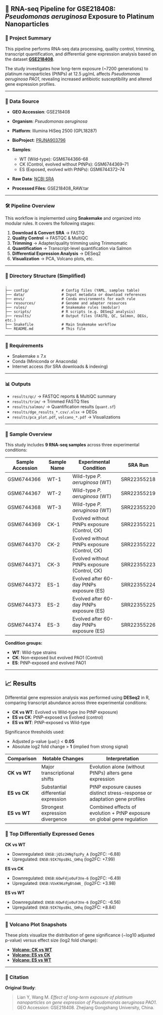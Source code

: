 ## 🧬 RNA-seq Pipeline for GSE218408: *Pseudomonas aeruginosa* Exposure to Platinum Nanoparticles

### 📌 Project Summary

This pipeline performs RNA-seq data processing, quality control, trimming, transcript quantification, and differential gene expression analysis based on the dataset **[GSE218408](https://www.ncbi.nlm.nih.gov/geo/query/acc.cgi?acc=GSE218408)**.

The study investigates how long-term exposure (\~7200 generations) to platinum nanoparticles (PtNPs) at 12.5 μg/mL affects *Pseudomonas aeruginosa PAO1*, revealing increased antibiotic susceptibility and altered gene expression profiles.

---

### 🧾 Data Source

* **GEO Accession**: GSE218408
* **Organism**: *Pseudomonas aeruginosa*
* **Platform**: Illumina HiSeq 2500 (GPL18287)
* **BioProject**: [PRJNA903796](https://www.ncbi.nlm.nih.gov/bioproject/PRJNA903796)
* **Samples**:

  * WT (Wild-type): GSM6744366–68
  * CK (Control, evolved without PtNPs): GSM6744369–71
  * ES (Exposed, evolved with PtNPs): GSM6744372–74
* **Raw Data**: [NCBI SRA](https://www.ncbi.nlm.nih.gov/sra)
* **Processed Files**: GSE218408\_RAW\.tar

---

### 🛠 Pipeline Overview

This workflow is implemented using **Snakemake** and organized into modular rules. It covers the following stages:

1. **Download & Convert SRA** → FASTQ
2. **Quality Control** → FASTQC & MultiQC
3. **Trimming** → Adapter/quality trimming using Trimmomatic
4. **Quantification** → Transcript-level quantification via Salmon
5. **Differential Expression Analysis** → DESeq2
6. **Visualization** → PCA, Volcano plots, etc.

---

### 📁 Directory Structure (Simplified)

```
.
├── config/               # Config files (YAML, samples table)
├── data/                 # Input metadata or download references
├── envs/                 # Conda environments for each rule
├── resources/            # Genome and adapter resources
├── rules/                # Snakemake rules (modular)
├── scripts/              # R scripts (e.g. DESeq2 analysis)
├── results/              # Output files (FASTQ, QC, Salmon, DEGs, etc.)
├── Snakefile             # Main Snakemake workflow
└── README.md             # This file
```

---

### 🔧 Requirements

* Snakemake ≥ 7.x
* Conda (Miniconda or Anaconda)
* Internet access (for SRA downloads & indexing)

---

### 📊 Outputs

* `results/qc/` → FASTQC reports & MultiQC summary
* `results/trim/` → Trimmed FASTQ files
* `results/salmon/` → Quantification results (`quant.sf`)
* `results/dge_results_*.csv/.xlsx` → DEGs
* `results/pca_plot.pdf`, `volcano_*.pdf` → Visualizations

---

### 🧬 Sample Overview

This study includes **9 RNA-seq samples** across three experimental conditions:

| Sample Accession | Sample Name | Experimental Condition                       | SRA Run     |
| ---------------- | ----------- | -------------------------------------------- | ----------- |
| GSM6744366       | WT-1        | Wild-type *P. aeruginosa* (WT)               | SRR22355218 |
| GSM6744367       | WT-2        | Wild-type *P. aeruginosa* (WT)               | SRR22355219 |
| GSM6744368       | WT-3        | Wild-type *P. aeruginosa* (WT)               | SRR22355220 |
| GSM6744369       | CK-1        | Evolved without PtNPs exposure (Control, CK) | SRR22355221 |
| GSM6744370       | CK-2        | Evolved without PtNPs exposure (Control, CK) | SRR22355222 |
| GSM6744371       | CK-3        | Evolved without PtNPs exposure (Control, CK) | SRR22355223 |
| GSM6744372       | ES-1        | Evolved after 60-day PtNPs exposure (ES)     | SRR22355224 |
| GSM6744373       | ES-2        | Evolved after 60-day PtNPs exposure (ES)     | SRR22355225 |
| GSM6744374       | ES-3        | Evolved after 60-day PtNPs exposure (ES)     | SRR22355226 |

**Condition groups:**

* **WT**: Wild-type strains
* **CK**: Non-exposed but evolved PAO1 (Control)
* **ES**: PtNP-exposed and evolved PAO1

---

## 📈 Results

Differential gene expression analysis was performed using **DESeq2** in R, comparing transcript abundance across three experimental conditions:

* **CK vs WT**: Evolved vs Wild-type (no PtNP exposure)
* **ES vs CK**: PtNP-exposed vs Evolved (control)
* **ES vs WT**: PtNP-exposed vs Wild-type

Significance thresholds used:

* Adjusted p-value (`padj`) < **0.05**
* Absolute log2 fold change > **1** (implied from strong signal)

| Comparison   | Notable Changes                     | Interpretation                                                            |
| ------------ | ----------------------------------- | ------------------------------------------------------------------------- |
| **CK vs WT** | Major transcriptional shifts        | Evolution alone (without PtNPs) alters gene expression                    |
| **ES vs CK** | Substantial differential expression | PtNP exposure causes distinct stress-response or adaptation gene profiles |
| **ES vs WT** | Strongest expression divergence     | Combined effects of evolution + PtNP exposure on global gene regulation   |

### 🧬 Top Differentially Expressed Genes

**CK vs WT**

* Downregulated: `ENSB:jQ5z2HNgTqzPy_A` (log2FC: –6.88)
* Upregulated: `ENSB:9IK76psBkL_GHhq` (log2FC: +7.99)

**ES vs CK**

* Downregulated: `ENSB:6OwFdjo0uF3Ve-6` (log2FC: –6.49)
* Upregulated: `ENSB:VUxK96zPgBtdmN_` (log2FC: +3.98)

**ES vs WT**

* Downregulated: `ENSB:6OwFdjo0uF3Ve-6` (log2FC: –6.56)
* Upregulated: `ENSB:9IK76psBkL_GHhq` (log2FC: +8.84)

---

### 🌋 Volcano Plot Snapshots

These plots visualize the distribution of gene significance (−log10 adjusted p-value) versus effect size (log2 fold change):

* **[Volcano: CK vs WT](./results/volcano_CK_vs_WT.pdf)**
* **[Volcano: ES vs CK](./results/volcano_ES_vs_CK.pdf)**
* **[Volcano: ES vs WT](./results/volcano_ES_vs_WT.pdf)**

---

### 📄 Citation

**Original Study**:

> Lian Y, Wang M. *Effect of long-term exposure of platinum nanoparticles on gene expression of Pseudomonas aeruginosa PAO1*. GEO Accession: GSE218408. Zhejiang Gongshang University, China.

